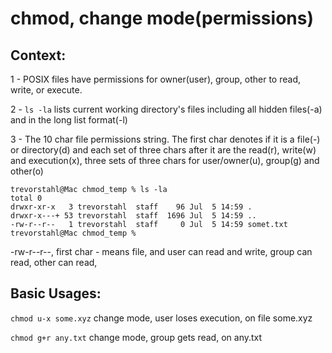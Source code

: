# chmod, change mode(permissions)

## Context: 

1 - POSIX files have permissions for owner(user), group, other to read, write, or execute.

2 - ```ls -la``` lists current working directory's files including all hidden files(-a) and in the long list format(-l)

3 - The 10 char file permissions string. The first char denotes if it is a file(-) or directory(d) and each set of three chars after it are the read(r), write(w) and execution(x), three sets of three chars for user/owner(u), group(g) and other(o)
```
trevorstahl@Mac chmod_temp % ls -la
total 0
drwxr-xr-x   3 trevorstahl  staff    96 Jul  5 14:59 .
drwxr-x---+ 53 trevorstahl  staff  1696 Jul  5 14:59 ..
-rw-r--r--   1 trevorstahl  staff     0 Jul  5 14:59 somet.txt
trevorstahl@Mac chmod_temp %
```
-rw-r--r--, first char - means file, and user can read and write, group can read, other can read,


## Basic Usages:

```chmod u-x some.xyz``` change mode, user loses execution, on file some.xyz

```chmod g+r any.txt``` change mode, group gets read, on any.txt
